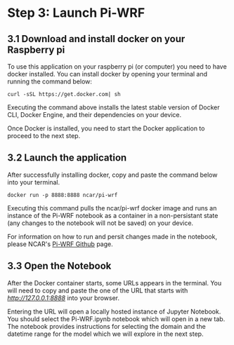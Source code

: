 # Step 3: Launch Pi-WRF

<script async id="asciicast-BhZcW5ATh10bJIbxEpYJpvAC6" src="https://asciinema.org/a/BhZcW5ATh10bJIbxEpYJpvAC6.js?speed=2&i=8"></script>

## 3.1 Download and install docker on your Raspberry pi

To use this application on your raspberry pi (or computer) you need to
have docker installed. You can install
docker by opening your terminal and running the command below:

```
curl -sSL https://get.docker.com| sh
```

Executing the command above installs the latest stable version of Docker CLI, Docker Engine, and their dependencies on your device.

Once Docker is installed, you need to start the Docker application to proceed to the next step.


## 3.2 Launch the application

After successfully installing docker, copy and paste the command below
into your terminal.

```
docker run -p 8888:8888 ncar/pi-wrf
```

Executing this command pulls the ncar/pi-wrf docker image and runs an instance of the Pi-WRF notebook as a container in a non-persistant state (any changes to the notebook will not be saved) on your device. 

For information on how to run and persit changes made in the notebook, please NCAR's [Pi-WRF Github](https://github.com/NCAR/pi-wrf) page.



## 3.3 Open the Notebook

After the Docker container starts, some URLs appears in the terminal. You will need to copy and paste the one of the URL that starts with _http://127.0.0.1:8888_ into your browser. 

Entering the URL will open a locally hosted instance of Jupyter Notebook. You should select the Pi-WRF.ipynb notebook which will open in a new tab. The notebook provides instructions for selecting the domain and the datetime range for the model which we will explore in the next step.